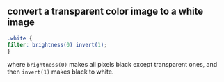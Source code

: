 
## convert a transparent color image to a white image
```css
.white {
filter: brightness(0) invert(1);
}
```
where `brightness(0)` makes all pixels black except transparent ones, and then `invert(1)` makes black to white.
